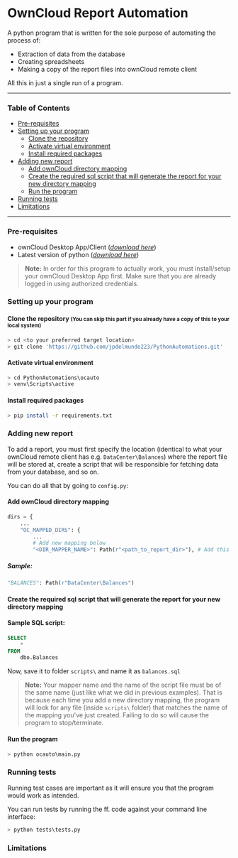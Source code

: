 # OwnCloud Report Automation

A python program that is written for the sole purpose of automating the process of:

- Extraction of data from the database
- Creating spreadsheets
- Making a copy of the report files into ownCloud remote client

All this in just a single run of a program.

---

### Table of Contents

- [Pre-requisites](#pre-requisites)
- [Setting up your program](#setting-up-your-program)
  - [Clone the repository](#clone-the-repository)
  - [Activate virtual environment](#activate-virtual-environment)
  - [Install required packages](#install-required-packages)
- [Adding new report](#adding-new-report)
  - [Add ownCloud directory mapping](#add-owncloud-directory-mapping)
  - [Create the required sql script that will generate the report for your new directory mapping](#create-the-required-sql-script-that-will-generate-the-report-for-your-new-directory-mapping)
  - [Run the program](#run-the-program)
- [Running tests](#running-tests)
- [Limitations](#limitations)

---

### Pre-requisites

- ownCloud Desktop App/Client ([_download here_](https://owncloud.com/desktop-app/))
- Latest version of python ([_download here_](https://www.python.org/))

> **Note:** In order for this program to actually work, you must install/setup your ownCloud Desktop App first. Make sure that you are already logged in using authorized credentials.

### Setting up your program

#### Clone the repository <small> (You can skip this part if you already have a copy of this to your local system) </small>

```bash
> cd <to your preferred target location>
> git clone 'https://github.com/jpdelmundo223/PythonAutomations.git'
```

#### Activate virtual environment

```bash
> cd PythonAutomations\ocauto
> venv\Scripts\active
```

#### Install required packages

```bash
> pip install -r requirements.txt
```

### Adding new report

To add a report, you must first specify the location (identical to what your ownCloud remote client has e.g. `DataCenter\Balances`) where the report file will be stored at, create a script that will be responsible for fetching data from your database, and so on.

You can do all that by going to `config.py`:

#### Add ownCloud directory mapping

```python
dirs = {
    ...
    "OC_MAPPED_DIRS": {
        ...
        # Add new mapping below
        "<DIR_MAPPER_NAME>": Path(r"<path_to_report_dir>"), # Add this line here, together with the existing mappings
```

##### Sample:

```python
"BALANCES": Path(r"DataCenter\Balances")
```

#### Create the required sql script that will generate the report for your new directory mapping

#### Sample SQL script:

```sql
SELECT
    *
FROM
    dbo.Balances
```

Now, save it to folder `scripts\` and name it as `balances.sql`

> **Note:** Your mapper name and the name of the script file must be of the same name (just like what we did in previous examples). That is because each time you add a new directory mapping, the program will look for any file (inside `scripts\` folder) that matches the name of the mapping you've just created. Failing to do so will cause the program to stop/terminate.

#### Run the program

```bash
> python ocauto\main.py
```

### Running tests

Running test cases are important as it will ensure you that the program would work as intended.

You can run tests by running the ff. code against your command line interface:

```bash
> python tests\tests.py
```

### Limitations
